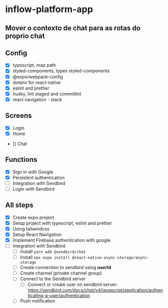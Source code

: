 # inflow-platform-app

## Mover o contexto de chat para as rotas do proprio chat

## Config

- [x] typescript, map path
- [x] styled-components, types styled-components
- [x] @expo/webpack-config
- [x] dotenv for react-native
- [x] eslint and prettier
- [x] husky, lint staged and commitlint
- [x] react navigation - stack

## Screens

- [x] Login
- [x] Home
- [] Chat

## Functions

- [x] Sign in with Google
- [x] Persistent authentication
- [ ] Integration with Sendbird
- [ ] Login with Sendbird

## All steps

- [x] Create expo project
- [x] Setup project with typescript, eslint and prettier
- [x] Using tailwindcss
- [x] Setup React Navigation
- [x] Implement Firebase authentication with google
- [ ] Integration with Sendbird
  - [ ] Install `yarn add @sendbird/chat`
  - [ ] Install `npx expo install @react-native-async-storage/async-storage`
  - [ ] Create connection to sendbird using **userId**
  - [ ] Create channel (private channel group)
  - [ ] Connect to the Sendbird server
    - [ ] Connect or create user on sendbird server: https://sendbird.com/docs/chat/v4/javascript/application/authenticating-a-user/authentication
  - [ ] Push notification
